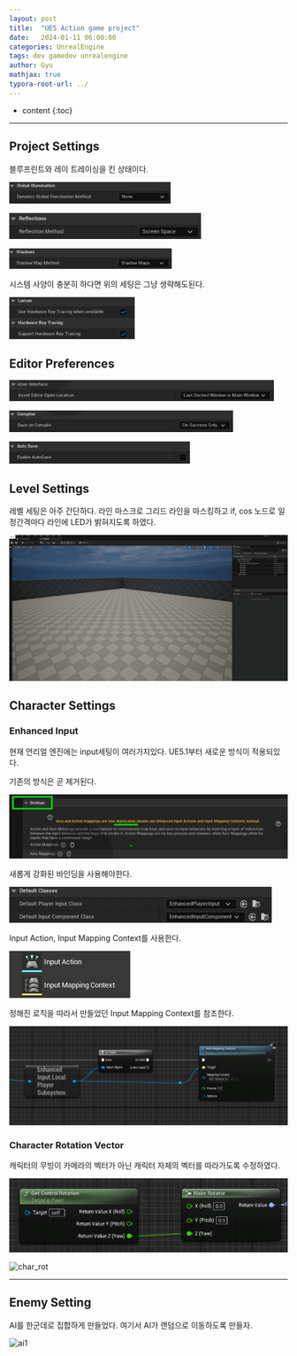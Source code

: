 ```yaml
---
layout: post
title:  "UE5 Action game project"
date:   2024-01-11 06:00:00
categories: UnrealEngine
tags: dev gamedev unrealengine
author: Gyu
mathjax: true
typora-root-url: ../
---
```


* content
{:toc}

---
## Project Settings

블루프린트와 레이 트레이싱을 킨 상태이다.

![1](/assets/images/2024-01-11-actiongame/1.png)

![2](/assets/images/2024-01-11-actiongame/2.png)

![3](/assets/images/2024-01-11-actiongame/3.png)

시스템 사양이 충분히 하다면 위의 세팅은 그냥 생략해도된다.

![4](/assets/images/2024-01-11-actiongame/4.png)

## Editor Preferences

![5](/assets/images/2024-01-11-actiongame/5.png)

![6](/assets/images/2024-01-11-actiongame/6.png)

![7](/assets/images/2024-01-11-actiongame/7.png)

## Level Settings

레벨 세팅은 아주 간단하다. 라인 마스크로 그리드 라인을 마스킹하고 if, cos 노드로 일정간격마다 라인에 LED가 밝혀지도록 하였다.

![level](/assets/images/2024-01-11-actiongame/level.gif)

## Character Settings

### Enhanced Input

현재 언리얼 엔진에는 input세팅이 여러가지있다. UE5.1부터 새로운 방식이 적용되있다. 

기존의 방식은 곧 제거된다.

![bind_old](/assets/images/2024-01-11-actiongame/bind_old.png)

새롭게 강화된 바인딩을 사용해야한다.

![bind_new](/assets/images/2024-01-11-actiongame/bind_new.png)

Input Action, Input Mapping Context를 사용한다.

![input](/assets/images/2024-01-11-actiongame/image-20240629070852885.png)

정해진 로직을 따라서 만들었던 Input Mapping Context를 참조한다.

![enhancedbind](/assets/images/2024-01-11-actiongame/enhancedbind.png)

### Character  Rotation Vector

캐릭터의 무빙이 카메라의 벡터가 아닌 캐릭터 자체의 벡터를 따라가도록 수정하였다.

![rotate](/assets/images/2024-01-11-actiongame/image-20240629071225419.png)

![char_rot](/assets/images/2024-01-11-actiongame/char_rot.gif)

---

## Enemy Setting

AI를 한군데로 집합하게 만들었다. 여기서 AI가 랜덤으로 이동하도록 만들자.

![ai1](/assets/images/2024-01-11-actiongame/ai1.gif)

